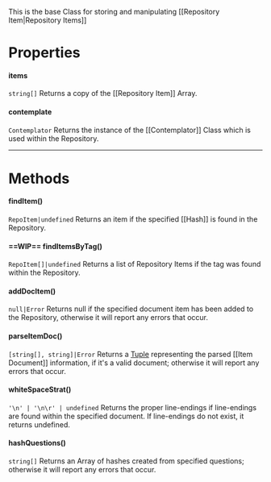 This is the base Class for storing and manipulating [[Repository Item|Repository Items]]

# Properties
#### items 
`string[]`
Returns a copy of the [[Repository Item]] Array.

#### contemplate 
`Contemplator`
Returns the instance of the [[Contemplator]] Class which is used within the Repository.

---

# Methods
#### findItem()
`RepoItem|undefined`
Returns an item if the specified [[Hash]] is found in the Repository.

#### ==WIP== findItemsByTag() 
`RepoItem[]|undefined`
Returns a list of Repository Items if the tag was found within the Repository.

#### addDocItem()
`null|Error`
Returns null if the specified document item has been added to the Repository, otherwise it will report any errors that occur. 

#### parseItemDoc()
`[string[], string]|Error`
Returns a [Tuple] representing the parsed [[Item Document]] information, if it's a valid document; otherwise it will report any errors that occur.

#### whiteSpaceStrat()
`'\n' | '\n\r' | undefined`
Returns the proper line-endings if line-endings are found within the specified document. If line-endings do not exist, it returns undefined.

#### hashQuestions()
`string[]`
Returns an Array of hashes created from specified questions; otherwise it will report any errors that occur.

[Tuple]:https://www.tutorialsteacher.com/typescript/typescript-tuple